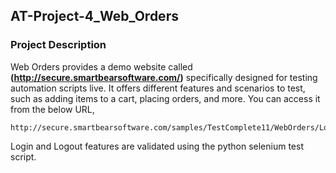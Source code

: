 ## AT-Project-4_Web_Orders

### Project Description

Web Orders provides a demo website called **(http://secure.smartbearsoftware.com/)** specifically designed for testing automation scripts live. It offers different features and scenarios to test, such as adding items to a cart, placing orders, and more. You can access it from the below URL,
```
http://secure.smartbearsoftware.com/samples/TestComplete11/WebOrders/Login.aspx
```

Login and Logout features are validated using the python selenium test script.
